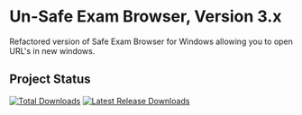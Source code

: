 # Un-Safe Exam Browser, Version 3.x

Refactored version of Safe Exam Browser for Windows allowing you to open URL's in new windows.

## Project Status

[![Total Downloads](https://img.shields.io/github/downloads/wxnnvs/seb-win-bypass/total.svg)]()
[![Latest Release Downloads](https://img.shields.io/github/downloads/wxnnvs/seb-win-bypass/latest)]()

